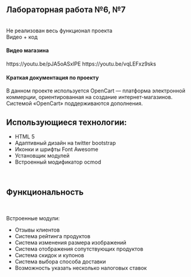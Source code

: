 ## Лабораторная работа №6, №7
<br>
Не реализован весь функционал проекта<br>
Видео + код  <br>

<h4>Видео магазина</h4>
https://youtu.be/pJA5oASxlPE
https://youtu.be/vqLEFxz9sks

<h4>Краткая документация по проекту</h4>
В данном проекте используется OpenCart — платформа электронной коммерции, ориентированная на создание интернет-магазинов. Системой «OpenCart» поддерживаются дополнения.
<br>

## Использующиеся технологии: <br>

* HTML 5
* Адаптивный дизайн на twitter bootstrap
* Иконки и шрифты Font Awesome
* Установщик модулей
* Встроенный модификатор ocmod

<br>

## Функциональность

<br>

Встроенные модули:<br>

* Отзывы клиентов
* Cистема рейтинга продуктов
* Cистема изменения размера изображений
* Cистема отображения сопутствующих продуктов
* Cистема скидок и купонов
* Cистема выбора способа доставки
* Возможность указать несколько налоговых ставок
